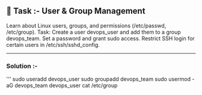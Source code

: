  ## 📌 Task :- User & Group Management

Learn about Linux users, groups, and permissions (/etc/passwd, /etc/group).
Task:
Create a user devops_user and add them to a group devops_team.
Set a password and grant sudo access.
Restrict SSH login for certain users in /etc/ssh/sshd_config.

---
### Solution :-
''' sudo useradd devops_user
sudo groupadd devops_team
sudo usermod -aG devops_team devops_user
cat /etc/group
